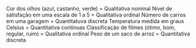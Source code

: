 Cor dos olhos (azul, castanho, verde) = Qualitativa nominal
Nível de satisfação em uma escala de 1 a 5 = Qualitativa ordinal
Número de carros em uma garagem = Quantitatuva discreta
Temperatura medida em graus Celsius = Quantitativa contínuas
Classificação de filmes (ótimo, bom, regular, ruim) = Qualitativa ordinal
Peso de um saco de arroz = Quantitativa discreta